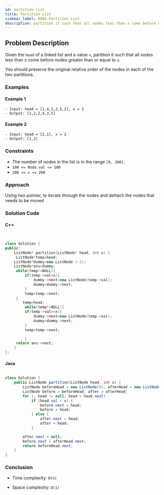 ```yaml
---
id: partition-list
title: Partition List
sidebar_label: 0086-Partition List
description: partition it such that all nodes less than x come before nodes greater than or equal to x.
---
```


## Problem Description
Given the `head` of a linked list and a value `x`, partition it such that all nodes less than x come before nodes greater than or equal to `x`.

You should preserve the original relative order of the nodes in each of the two partitions.

 
### Examples

#### Example 1

```
- Input: head = [1,4,3,2,5,2], x = 3
- Output: [1,2,2,4,3,5]

```
#### Example 2

```
- Input: head = [2,1], x = 2
- Output: [1,2]
```

### Constraints

- The number of nodes in the list is in the range `[0, 200].`
- `100 <= Node.val <= 100`
- `200 <= x <= 200`

### Approach
Using two pointer, to iterate through the nodes and dettach the nodes that needs to be moved


### Solution Code

#### C++

```cpp


class Solution {
public:
    ListNode* partition(ListNode* head, int x) {
     ListNode*temp=head;
    ListNode*dummy=new ListNode (-1);
    ListNode*ans=dummy;
     while(temp!=NULL){
         if(temp->val<x){
             dummy->next=new ListNode(temp->val);
             dummy=dummy->next;
         }
         temp=temp->next;
     }   
        temp=head;
         while(temp!=NULL){
         if(temp->val>=x){
             dummy->next=new ListNode(temp->val);
             dummy=dummy->next;
         }
         temp=temp->next;

         }
     return ans->next;
    }
};

```
#### Java

```java

class Solution {
    public ListNode partition(ListNode head, int x) {
        ListNode beforeHead = new ListNode(0), afterHead = new ListNode(0);
        ListNode before = beforeHead, after = afterHead;
        for (; head != null; head = head.next)
            if (head.val < x) {
                before.next = head;
                before = head;
            } else {
                after.next = head;
                after = head;
            }

        after.next = null;
        before.next = afterHead.next;
        return beforeHead.next;
    }
}

```

### Conclusion
- Time complexity:
`O(n)`

- Space complexity:
`O(1)`